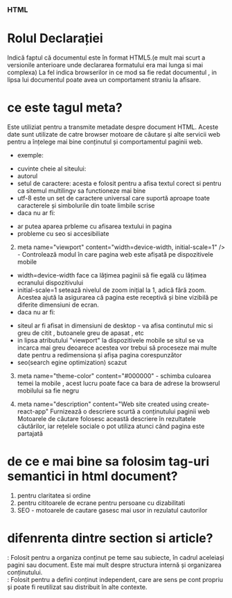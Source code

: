 ### HTML

# Rolul Declarației <!DOCTYPE html>
Indică faptul că documentul este în format HTML5.(e mult mai scurt a versionile anterioare unde declararea formatului era mai lunga si mai complexa)
La fel indica browserilor in ce mod sa fie redat documentul , in lipsa lui documentul poate avea un comportament straniu la afisare.

# ce este tagul meta?
Este utiliziat pentru a transmite metadate despre document HTML.
Aceste date sunt utilizate de catre browser motoare de căutare și alte servicii web
pentru a înțelege mai bine conținutul și comportamentul paginii web.
- exemple: 
* cuvinte cheie al siteului:
    <meta name="keywords" content="HTML, CSS, JavaScript, meta tag">
* autorul 
    <meta name="author" content="Numele Autorului">
* setul de caractere:
    <meta charset="UTF-8"> acesta e folosit pentru a afisa textul corect si pentru ca sitemul multilingv sa functioneze mai bine
* utf-8 este un set de caractere universal care suportă aproape toate caracterele și simbolurile din toate limbile scrise
* daca nu ar fi:
- ar putea aparea prbleme cu afisarea textului in pagina 
- probleme cu seo si accesibiliate 

2. meta name="viewport" content="width=device-width, initial-scale=1" /> - Controlează modul în care pagina web este afișată pe dispozitivele mobile
* width=device-width face ca lățimea paginii să fie egală cu lățimea ecranului dispozitivului
* initial-scale=1 setează nivelul de zoom inițial la 1, adică fără zoom. Acestea ajută la asigurarea că pagina este receptivă și bine vizibilă pe diferite dimensiuni de ecran.
* daca nu ar fi:
- siteul ar fi afisat in dimensiuni de desktop - va afisa continutul mic si greu de citit , butoanele greu de apasat , etc
- in lipsa atributului "viewport" la dispozitivele mobile se situl se va incarca mai greu deoarece acestea vor trebui să proceseze mai multe date pentru a redimensiona și afișa pagina corespunzător
- seo(search egine optimization) scazut 

3. meta name="theme-color" content="#000000" - schimba culoarea temei la mobile , acest lucru poate face ca bara de adrese la browserul mobilului sa fie negru

4. meta name="description" content="Web site created using create-react-app"  Furnizează o descriere scurtă a conținutului paginii web 
Motoarele de căutare folosesc această descriere în rezultatele căutărilor, iar rețelele sociale o pot utiliza atunci când pagina este partajată

# de ce e mai bine sa folosim tag-uri semantici in html document?
1. pentru claritatea si ordine
2. pentru cititoarele de ecrane pentru persoane cu dizabilitati
3. SEO - motoarele de cautare gasesc mai usor in rezulatul cautorilor

# difenrenta dintre section si article?
<section>: Folosit pentru a organiza conținut pe teme sau subiecte, în cadrul aceleiași pagini sau document. Este mai mult despre structura internă și organizarea conținutului.
<article>: Folosit pentru a defini conținut independent, care are sens pe cont propriu și poate fi reutilizat sau distribuit în alte contexte.
